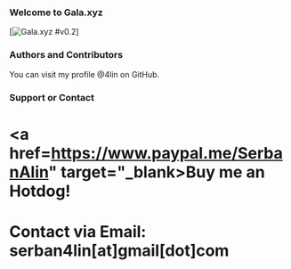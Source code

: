 ### Welcome to Gala.xyz
[![Gala.xyz #v0.2](https://github.com/4lin/Gala.xyz/releases)]

### Authors and Contributors
You can visit my profile @4lin on GitHub.
 
### Support or Contact
# <a href=https://www.paypal.me/SerbanAlin" target="_blank>Buy me an Hotdog!</a>
# Contact via Email: serban4lin[at]gmail[dot]com
